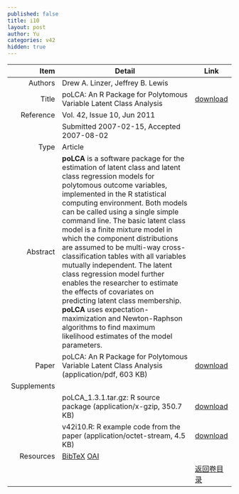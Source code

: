 ```yaml
---
published: false
title: i10
layout: post
author: Yu
categories: v42
hidden: true
---
```


| Item | Detail | Link |
|---:|---|---|
| Authors | Drew A. Linzer, Jeffrey B. Lewis| |
| Title |poLCA: An R Package for Polytomous Variable Latent Class Analysis | [download](http://www.jstatsoft.org/v42/i10/paper) |
| Reference |Vol. 42, Issue 10, Jun 2011 | |
| | Submitted 2007-02-15, Accepted 2007-08-02| | 
| Type | Article| |
| Abstract | <b>poLCA</b> is a software package for the estimation of latent class and latent class regression models for polytomous outcome variables, implemented in the R statistical computing environment. Both models can be called using a single simple command line. The basic latent class model is a finite mixture model in which the component distributions are assumed to be multi-way cross-classification tables with all variables mutually independent. The latent class regression model further enables the researcher to estimate the effects of covariates on predicting latent class membership. <b>poLCA</b> uses expectation-maximization and Newton-Raphson algorithms to find maximum likelihood estimates of the model parameters.| |
| Paper | poLCA: An R Package for Polytomous Variable Latent Class Analysis  (application/pdf, 603 KB)| [download](http://www.jstatsoft.org/v42/i10/paper) |
| Supplements | | |
| |poLCA_1.3.1.tar.gz: R source package  (application/x-gzip, 350.7 KB)|  [download](http://www.jstatsoft.org/v42/i10/supp/1) |
| |v42i10.R: R example code from the paper  (application/octet-stream, 4.5 KB)|  [download](http://www.jstatsoft.org/v42/i10/supp/2) |
| Resources | [BibTeX](http://www.jstatsoft.org/v42/i10/bibtex) [OAI](http://www.jstatsoft.org/oai?verb=GetRecord&identifier=oai.jstatsoft/v42/i10&prefix=oai_dc)| |
| |  | [返回卷目录]({{site.baseurl}}/volume/v42.html) |